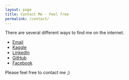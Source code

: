 ```yaml
---
layout: page
title: Contact Me - Feel free
permalink: /contact/
---
```


There are several different ways to find me on the internet.

* [Email](mailto:xiaochunma.pku@gmail.com)
* [Kaggle](https://www.kaggle.com/mxc1991)
* [LinkedIn](https://cn.linkedin.com/in/xiaochun-ma-854871113)
* [GitHub](https://github.com/mxc19912008)
* [Facebook](https://www.facebook.com/mxc19912015)

Please feel free to contact me ;)
